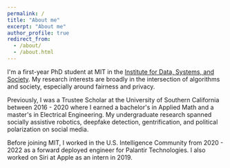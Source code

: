 ```yaml
---
permalink: /
title: "About me"
excerpt: "About me"
author_profile: true
redirect_from: 
  - /about/
  - /about.html
---
```


I'm a first-year PhD student at MIT in the [Institute for Data, Systems, and Society](https://idss.mit.edu/research/). My research interests are broadly in the intersection of algorithms and society, especially around fairness and privacy. 

Previously, I was a Trustee Scholar at the University of Southern California between 2016 - 2020 where I earned a bachelor's in Applied Math and a master's in Electrical Engineering. My undergraduate research spanned socially assistive robotics, deepfake detection, gentrification, and political polarization on social media. 

Before joining MIT, I worked in the U.S. Intelligence Community from 2020 - 2022 as a forward deployed engineer for Palantir Technologies. I also worked on Siri at Apple as an intern in 2019.
